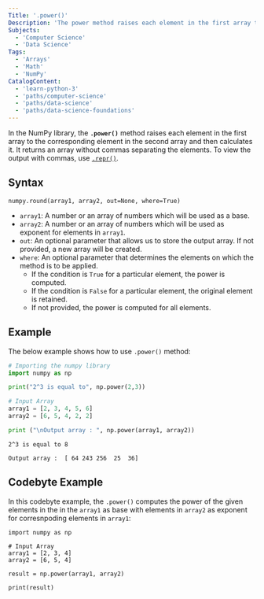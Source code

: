 ```yaml
---
Title: '.power()'
Description: 'The power method raises each element in the first array to the corresponding element in the second array and then calulates it.'
Subjects:
  - 'Computer Science'
  - 'Data Science'
Tags:
  - 'Arrays'
  - 'Math'
  - 'NumPy'
CatalogContent:
  - 'learn-python-3'
  - 'paths/computer-science'
  - 'paths/data-science'
  - 'paths/data-science-foundations'
---
```


In the NumPy library, the **`.power()`** method raises each element in the first array to the corresponding element in the second array and then calculates it. It returns an array without commas separating the elements. To view the output with commas, use [`.repr()`](https://www.codecademy.com/resources/docs/python/built-in-functions/repr).

## Syntax

```pseudo
numpy.round(array1, array2, out=None, where=True)
```

- `array1`: A number or an array of numbers which will be used as a base.
- `array2`: A number or an array of numbers which will be used as exponent for elements in `array1`.
- `out`: An optional parameter that allows us to store the output array. If not provided, a new array will be created.
- `where`: An optional parameter that determines the elements on which the method is to be applied.
  - If the condition is `True` for a particular element, the power is computed.
  - If the condition is `False` for a particular element, the original element is retained.
  - If not provided, the power is computed for all elements.

## Example

The below example shows how to use `.power()` method:

```py
# Importing the numpy library
import numpy as np

print("2^3 is equal to", np.power(2,3))

# Input Array
array1 = [2, 3, 4, 5, 6]
array2 = [6, 5, 4, 2, 2]

print ("\nOutput array : ", np.power(array1, array2))
```

```shell
2^3 is equal to 8

Output array :  [ 64 243 256  25  36]
```

## Codebyte Example

In this codebyte example, the `.power()` computes the power of the given elements in the in the `array1` as base with elements in `array2` as exponent for corresnpoding elements in `array1`:

```codebyte/python
import numpy as np

# Input Array
array1 = [2, 3, 4]
array2 = [6, 5, 4]

result = np.power(array1, array2)

print(result)
```